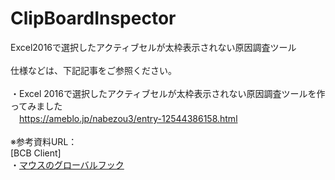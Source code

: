 # ClipBoardInspector
Excel2016で選択したアクティブセルが太枠表示されない原因調査ツール<br>
<br>
仕様などは、下記記事をご参照ください。<br>
<br>
・Excel 2016で選択したアクティブセルが太枠表示されない原因調査ツールを作ってみました<br>
　https://ameblo.jp/nabezou3/entry-12544386158.html
<br>
<br>
※参考資料URL：<br>
\[BCB Client\]<br>
・[マウスのグローバルフック](http://bcb.client.jp/tips/008_mouse_ghook_dll.html)<br>
